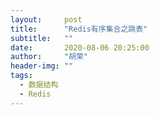 ```yaml
---
layout:     post
title:      "Redis有序集合之跳表"
subtitle:   ""
date:       2020-08-06 20:25:00
author:     "胡荣"
header-img: ""
tags:
  - 数据结构
  - Redis
---
```


